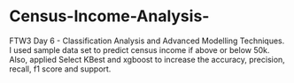 # Census-Income-Analysis-
FTW3 Day 6 - Classification Analysis and Advanced Modelling Techniques. I used sample data set to predict census income if above or below 50k. Also, applied Select KBest and xgboost to increase the accuracy, precision, recall, f1 score and support.
